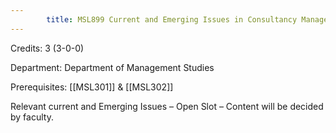 ```yaml
---
        title: MSL899 Current and Emerging Issues in Consultancy Management
---
```

Credits: 3 (3-0-0)

Department: Department of Management Studies

Prerequisites: [[MSL301]] & [[MSL302]]

Relevant current and Emerging Issues – Open Slot – Content will be decided by faculty.